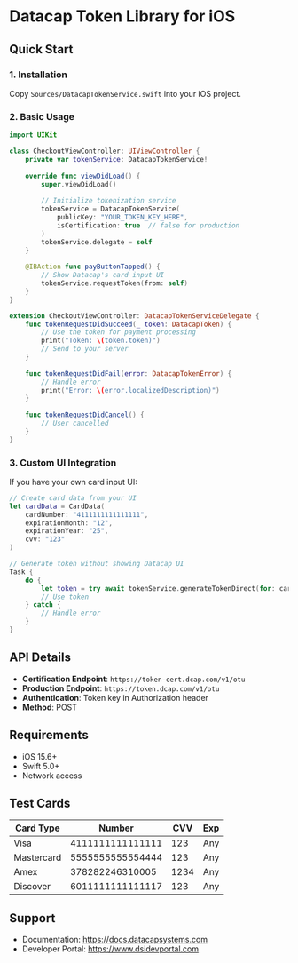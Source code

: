 # Datacap Token Library for iOS

## Quick Start

### 1. Installation

Copy `Sources/DatacapTokenService.swift` into your iOS project.

### 2. Basic Usage

```swift
import UIKit

class CheckoutViewController: UIViewController {
    private var tokenService: DatacapTokenService!
    
    override func viewDidLoad() {
        super.viewDidLoad()
        
        // Initialize tokenization service
        tokenService = DatacapTokenService(
            publicKey: "YOUR_TOKEN_KEY_HERE",
            isCertification: true  // false for production
        )
        tokenService.delegate = self
    }
    
    @IBAction func payButtonTapped() {
        // Show Datacap's card input UI
        tokenService.requestToken(from: self)
    }
}

extension CheckoutViewController: DatacapTokenServiceDelegate {
    func tokenRequestDidSucceed(_ token: DatacapToken) {
        // Use the token for payment processing
        print("Token: \(token.token)")
        // Send to your server
    }
    
    func tokenRequestDidFail(error: DatacapTokenError) {
        // Handle error
        print("Error: \(error.localizedDescription)")
    }
    
    func tokenRequestDidCancel() {
        // User cancelled
    }
}
```

### 3. Custom UI Integration

If you have your own card input UI:

```swift
// Create card data from your UI
let cardData = CardData(
    cardNumber: "4111111111111111",
    expirationMonth: "12",
    expirationYear: "25",
    cvv: "123"
)

// Generate token without showing Datacap UI
Task {
    do {
        let token = try await tokenService.generateTokenDirect(for: cardData)
        // Use token
    } catch {
        // Handle error
    }
}
```

## API Details

- **Certification Endpoint**: `https://token-cert.dcap.com/v1/otu`
- **Production Endpoint**: `https://token.dcap.com/v1/otu`
- **Authentication**: Token key in Authorization header
- **Method**: POST

## Requirements

- iOS 15.6+
- Swift 5.0+
- Network access

## Test Cards

| Card Type   | Number           | CVV | Exp  |
|-------------|------------------|-----|------|
| Visa        | 4111111111111111 | 123 | Any  |
| Mastercard  | 5555555555554444 | 123 | Any  |
| Amex        | 378282246310005  | 1234| Any  |
| Discover    | 6011111111111117 | 123 | Any  |

## Support

- Documentation: https://docs.datacapsystems.com
- Developer Portal: https://www.dsidevportal.com